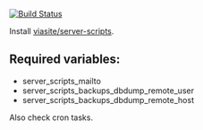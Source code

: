[![Build Status](https://travis-ci.org/viasite-ansible/ansible-role-server-scripts.svg?branch=master)](https://travis-ci.org/viasite-ansible/ansible-role-server-scripts)

Install [viasite/server-scripts](https://github.com/viasite/server-scripts).

## Required variables:
- server_scripts_mailto
- server_scripts_backups_dbdump_remote_user
- server_scripts_backups_dbdump_remote_host

Also check cron tasks.
